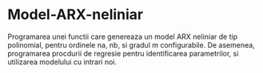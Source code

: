 # Model-ARX-neliniar
Programarea unei functii care genereaza un model ARX neliniar de tip polinomial, pentru ordinele na, nb, si gradul m configurabile. De asemenea, programarea procdurii de regresie pentru identificarea parametrilor, si utilizarea modelului cu intrari noi.
